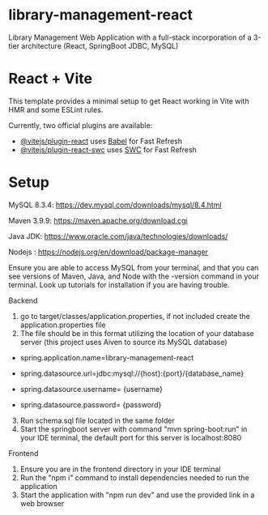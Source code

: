 # library-management-react
 Library Management Web Application with a full-stack incorporation of a 3-tier architecture (React, SpringBoot JDBC, MySQL)

# React + Vite

This template provides a minimal setup to get React working in Vite with HMR and some ESLint rules.

Currently, two official plugins are available:

- [@vitejs/plugin-react](https://github.com/vitejs/vite-plugin-react/blob/main/packages/plugin-react/README.md) uses [Babel](https://babeljs.io/) for Fast Refresh
- [@vitejs/plugin-react-swc](https://github.com/vitejs/vite-plugin-react-swc) uses [SWC](https://swc.rs/) for Fast Refresh

# Setup

MySQL 8.3.4: https://dev.mysql.com/downloads/mysql/8.4.html

Maven 3.9.9: https://maven.apache.org/download.cgi

Java JDK: https://www.oracle.com/java/technologies/downloads/

Nodejs : https://nodejs.org/en/download/package-manager

Ensure you are able to access MySQL from your terminal, and that you can see versions of Maven, Java, and Node with the -version command in your terminal.
Look up tutorials for installation if you are having trouble.

Backend
1. go to target/classes/application.properties, if not included create the application.properties file
2. The file should be in this format utilizing the location of your database server (this project uses Aiven to source its MySQL database)

* spring.application.name=library-management-react

* spring.datasource.url=jdbc:mysql://{host}:{port}/{database_name}

* spring.datasource.username= {username}

* spring.datasource.password= {password}
3. Run schema.sql file located in the same folder
4. Start the springboot server with command "mvn spring-boot:run" in your IDE terminal, the default port for this server is localhost:8080

Frontend
1. Ensure you are in the frontend directory in your IDE terminal
2. Run the "npm i" command to install dependencies needed to run the application
3. Start the application with "npm run dev" and use the provided link in a web browser
